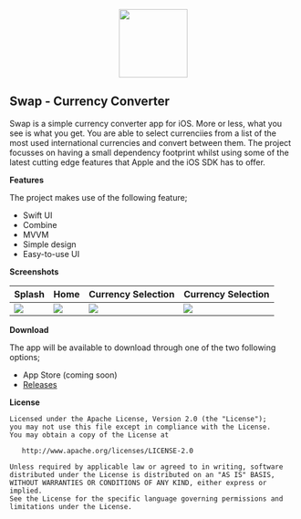 <p align="center">
   <img 
       src="https://github.com/MaxHvesser/swap-ios/blob/master/swap/Assets.xcassets/AppIcon.appiconset/Icon.png"
       height="120">
   <br/>
</p>

## Swap - Currency Converter 

Swap is a simple currency converter app for iOS. More or less, what you see is what you get. You are able to select currenciies from a list of the most used international currencies and convert between them. The project focusses on having a small dependency footprint whilst using some of the latest cutting edge features that Apple and the iOS SDK has to offer.

**Features**

The project makes use of the following feature;

- Swift UI
- Combine
- MVVM
- Simple design
- Easy-to-use UI

**Screenshots**

| Splash | Home | Currency Selection | Currency Selection |
| ------------- | ------------- | ------------ | ------------ |
| ![](https://raw.githubusercontent.com/MaxHvesser/swap-ios/master/images/screen_splash.png)  | ![](https://raw.githubusercontent.com/MaxHvesser/swap-ios/master/images/screen_home.png) | ![](https://raw.githubusercontent.com/MaxHvesser/swap-ios/master/images/screen_currency_selection.png) | ![](https://raw.githubusercontent.com/MaxHvesser/swap-ios/master/images/screen_currency_selection_scrolled.png) |

**Download**

The app will be available to download through one of the two following options;

- App Store (coming soon)
- [Releases](https://github.com/MaxHvesser/swap-ios/releases)

**License**

```
Licensed under the Apache License, Version 2.0 (the "License");
you may not use this file except in compliance with the License.
You may obtain a copy of the License at

   http://www.apache.org/licenses/LICENSE-2.0

Unless required by applicable law or agreed to in writing, software
distributed under the License is distributed on an "AS IS" BASIS,
WITHOUT WARRANTIES OR CONDITIONS OF ANY KIND, either express or implied.
See the License for the specific language governing permissions and
limitations under the License.
```
